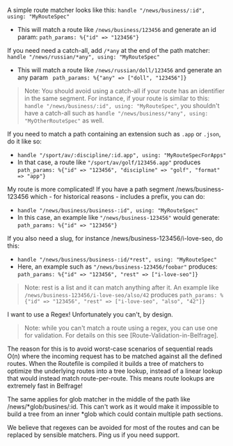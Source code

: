 A simple route matcher looks like this:  `handle "/news/business/:id", using: "MyRouteSpec"`
 * This will match a route like `/news/business/123456` and generate an id param: `path_params: %{"id" => "123456"}`

If you need need a catch-all, add `/*any` at the end of the path matcher: `handle "/news/russian/*any", using: "MyRouteSpec"`
* This will match a route like `/news/russian/doll/123456` and generate an any param ` path_params: %{"any" => ["doll", "123456"]}`
> Note: You should avoid using a catch-all if your route has an identifier in the same segment. For instance, if your route is similar to this: `handle "/news/business/:id", using: "MyRouteSpec"`, you shouldn't have a catch-all such as `handle "/news/business/*any", using: "MyOtherRouteSpec"` as well.

If you need to match a path containing an extension such as `.app` or `.json`, do it like so:
* `handle "/sport/av/:discipline/:id.app", using: "MyRouteSpecForApps"`
* In that case, a route like `"/sport/av/golf/123456.app"` produces `path_params: %{"id" => "123456", "discipline" => "golf", "format" => "app"} `

My route is more complicated!
If you have a path segment /news/business-123456 which - for historical reasons - includes a prefix, you can do:
* `handle "/news/business/business-:id", using: "MyRouteSpec"`
* In this case, an example like `"/news/business-123456"` would generate: `path_params: %{"id" => "123456"}`

If you also need a slug, for instance /news/business-123456/i-love-seo, do this:
* `handle "/news/business/business-:id/*rest", using: "MyRouteSpec"`
* Here, an example such as `"/news/business-123456/foobar"` produces: `path_params: %{"id" => "123456", "rest" => ["i-love-seo"]}`
> Note: rest is a list and it can match anything after it. An example like `/news/business-123456/i-love-seo/also/42` produces `path_params: %{"id" => "123456", "rest" => ["i-love-seo", "also", "42"]}`


I want to use a Regex! Unfortunately you can't, by design.
> Note: while you can't match a route using a regex, you can use one for validation. For details on this see [Route-Validation-in-Belfrage].

The reason for this is to avoid worst-case scenarios of sequential reads O(n) where the incoming request has to be matched against all the defined routes. When the Routefile is compiled it builds a tree of matchers to optimize the underlying routes into a tree lookup, instead of a linear lookup that would instead match route-per-route. This means route lookups are extremely fast in Belfrage!

The same applies for glob matcher in the middle of the path like /news/*glob/busines/:id. This can't work as it would make it impossible to build a tree from an inner *glob which could contain multiple path sections.

We believe that regexes can be avoided for most of the routes and can be replaced by sensible matchers. Ping us if you need support.
